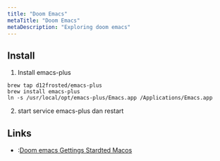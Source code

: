 ```yaml
---
title: "Doom Emacs"
metaTitle: "Doom Emacs"
metaDescription: "Exploring doom emacs"
---
```


## Install

1. Install emacs-plus

```
brew tap d12frosted/emacs-plus
brew install emacs-plus
ln -s /usr/local/opt/emacs-plus/Emacs.app /Applications/Emacs.app
```

2. start service emacs-plus dan restart

## Links

- :[Doom emacs Gettings Stardted Macos](https://github.cm/hlissner/doom-emacs/blob/develop/docs/getting_started.org#with-homebrew)
